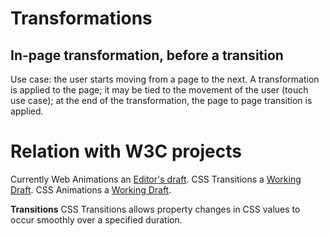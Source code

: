 # Transformations

## In-page transformation, before a transition
Use case: the user starts moving from a page to the next. A transformation is applied to the page; it may be tied to the movement of the user (touch use case); at the end of the transformation, the page to page transition is applied. 

# Relation with W3C projects
Currently 
Web Animations an [Editor's draft](https://drafts.csswg.org/web-animations). 
CSS Transitions a [Working Draft](https://www.w3.org/TR/css-transitions-1/).
CSS Animations a [Working Draft](https://www.w3.org/TR/css-animations-1/).

**Transitions**
CSS Transitions allows property changes in CSS values to occur smoothly over a specified duration.


